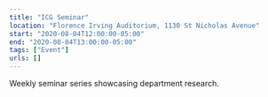 ```yaml
---
title: "ICG Seminar"
location: "Florence Irving Auditorium, 1130 St Nicholas Avenue"
start: "2020-08-04T12:00:00-05:00"
end: "2020-08-04T13:00:00-05:00"
tags: ["Event"]
urls: []
---
```


Weekly seminar series showcasing department research.

<!-- endexcerpt -->
